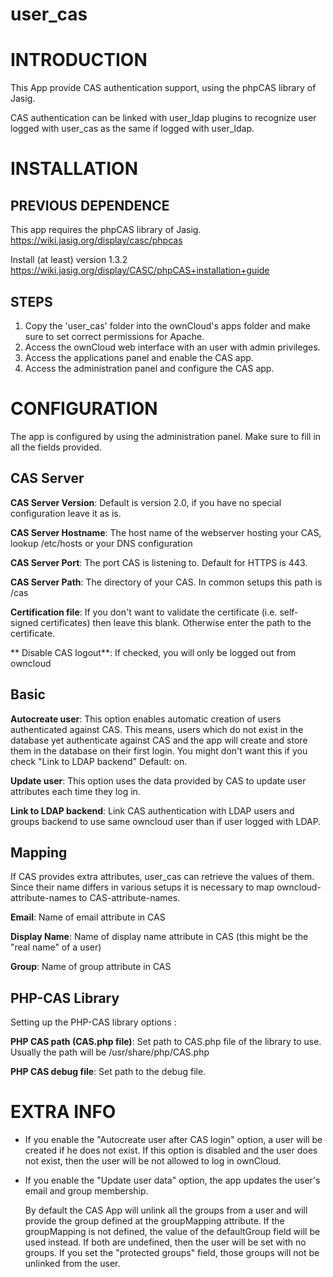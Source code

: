 user_cas
===========


INTRODUCTION
============

This App provide CAS authentication support, using the phpCAS library of Jasig.

CAS authentication can be linked with user_ldap plugins to recognize user logged with
user_cas as the same if logged with user_ldap.

INSTALLATION
============

PREVIOUS DEPENDENCE
-------------------

This app requires the phpCAS library of Jasig. https://wiki.jasig.org/display/casc/phpcas

Install (at least) version 1.3.2 https://wiki.jasig.org/display/CASC/phpCAS+installation+guide


STEPS
-----

1. Copy the 'user_cas' folder into the ownCloud's apps folder and make sure to set correct permissions for Apache.
2. Access the ownCloud web interface with an user with admin privileges.
3. Access the applications panel and enable the CAS app.
4. Access the administration panel and configure the CAS app.

CONFIGURATION
=============

The app is configured by using the administration panel. Make sure to fill in all the fields provided. 

CAS Server
----------

**CAS Server Version**: Default is version 2.0, if you have no special configuration leave it as is.

**CAS Server Hostname**: The host name of the webserver hosting your CAS, lookup /etc/hosts or your DNS configuration

**CAS Server Port**: The port CAS is listening to. Default for HTTPS is 443.

**CAS Server Path**: The directory of your CAS. In common setups this path is /cas 

**Certification file**: If you don't want to validate the certificate (i.e. self-signed certificates) then leave this blank. Otherwise enter the path to the certificate.

** Disable CAS logout**: If checked, you will only be logged out from owncloud

Basic
-----

**Autocreate user**: This option enables automatic creation of users authenticated against CAS. This means, users which do not exist in the database yet authenticate against CAS and the app will create and store them in the database on their first login. You might don't want this if you check "Link to LDAP backend" Default: on.

**Update user**: This option uses the data provided by CAS to update user attributes each time they log in.

**Link to LDAP backend**: Link CAS authentication with LDAP users and groups backend to use same owncloud user than if user logged with LDAP.

Mapping
-------

If CAS provides extra attributes, user_cas can retrieve the values of them. Since their name differs in various setups it is necessary to map owncloud-attribute-names to CAS-attribute-names.

**Email**: Name of email attribute in CAS

**Display Name**: Name of display name attribute in CAS (this might be the "real name" of a user)

**Group**: Name of group attribute in CAS 

PHP-CAS Library
---------------

Setting up the PHP-CAS library options :

**PHP CAS path (CAS.php file)**: Set path to CAS.php file of the library to use. Usually the path will be /usr/share/php/CAS.php

**PHP CAS debug file**: Set path to the debug file.

EXTRA INFO
==========

* If you enable the "Autocreate user after CAS login" option, a user will be created if he does not exist. If this option is disabled and the user does not exist, then the user will be not allowed to log in ownCloud.

* If you enable the "Update user data" option, the app updates the user's email and group membership.

  By default the CAS App will unlink all the groups from a user and will provide the group defined at the groupMapping attribute. If the groupMapping is not defined, the value of the defaultGroup field will be used instead. If both are undefined, then the user will be set with no groups.
If you set the "protected groups" field, those groups will not be unlinked from the user.
